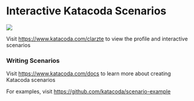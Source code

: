# Interactive Katacoda Scenarios

[![](http://shields.katacoda.com/katacoda/clarzte/count.svg)](https://www.katacoda.com/clarzte "Get your profile on Katacoda.com")

Visit https://www.katacoda.com/clarzte to view the profile and interactive scenarios

### Writing Scenarios
Visit https://www.katacoda.com/docs to learn more about creating Katacoda scenarios

For examples, visit https://github.com/katacoda/scenario-example
